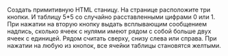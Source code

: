 Создать примитивную HTML станицу. На странице расположите три кнопки.
И таблицу 5*5 со случайно расcтавленными цифрами 0 или 1.
При нажатии на вторую кнопку выдать всплывающим сообщением надпись, сколько ячеек с нулями имеют рядом с собой больше двух ячеек с единицей. Рядом считать сверху, снизу слева или справа.
При нажатии на любую из кнопок, все ячейки таблицы становятся желтыми.
